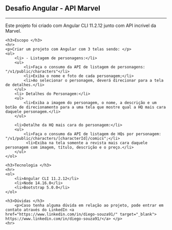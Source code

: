  <h2>Desafio Angular - API Marvel </h2>
    <hr>
    <p> Este projeto foi criado com Angular CLI 11.2.12 junto com API incrivel da Marvel. </p>
    
    <h3>Escopo </h3>
    <hr>
    <p>Criar um projeto com Angular com 3 telas sendo: </p>
    <ol>
        <li> - Listagem de personagens:</li>
        <ul>
            <li>Faça o consumo da API de listagem de personagens: "/v1/public/characters"</li>
            <li>Exiba o nome e foto de cada personagem;</li>
            <li>Ao selecionar o personagem, deverá direcionar para a tela de detalhes.</li>
        </ul>
        <li> Detalhes do Personagem:</li>
        <ul>
            <li>Exiba a imagem do personagem, o nome, a descrição e um botão de direcionamento para a uma tela que mostre qual a HQ mais cara daquele personagem.</li>       
        </ul>

        <li>Detalhe da HQ mais cara do personagem:</li>        
        <ul>
            <li>Faça o consumo da API de listagem de HQs por personagem: "/v1/public/characters/[characterId]/comics";</li>
             <li>Exiba na tela somente a revista mais cara daquele personagem com imagem, título, descrição e o preço.</li>
        </ul>
    </ol>
    
    <h3>Tecnologia </h3>
    <hr>
    <ol>
        <li>Angular CLI 11.2.12</li>
        <li>Node 14.16.0</li>
        <li>Bootstrap 5.0.0</li>
    </ol>

    <h3>Dúvidas </h3>
        <p>Caso tenha alguma dúvida em relação ao projeto, pode entrar em contato através do LinkedIn <a href="https://www.linkedin.com/in/diego-souza91/" target="_blank"> https://www.linkedin.com/in/diego-souza91/</a> </p>
    <hr>
    